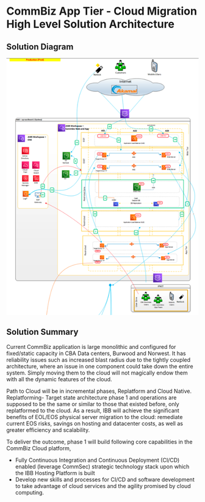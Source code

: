 # CommBiz App Tier - Cloud Migration High Level Solution Architecture

## Solution Diagram

![](./diagrams/res/solution.png)

## Solution Summary
Current CommBiz application is large monolithic and configured for fixed/static capacity in CBA Data centers, Burwood and Norwest. It has reliability issues such as increased blast radius due to the tightly coupled architecture, where an issue in one component could take down the entire system. Simply moving them to the cloud will not magically endow them with all the dynamic features of the cloud.

Path to Cloud will be in incremental phases, Replatform and Cloud Native.
Replatforming- Target state architecture phase 1 and operations are supposed to be the same or similar to those that existed before, only replatformed to the cloud. As a result, IBB will achieve the significant benefits of EOL/EOS physical server migration to the cloud: remediate current EOS risks, savings on hosting and datacenter costs, as well as greater efficiency and scalability.

To deliver the outcome, phase 1 will build following core capabilities in the CommBiz Cloud platform,
- Fully Continuous Integration and Continuous Deployment (CI/CD) enabled (leverage CommSec) strategic technology stack upon which the IBB Hosting Platform is built
- Develop new skills and processes for CI/CD and software development to take advantage of cloud services and the agility promised by cloud computing.